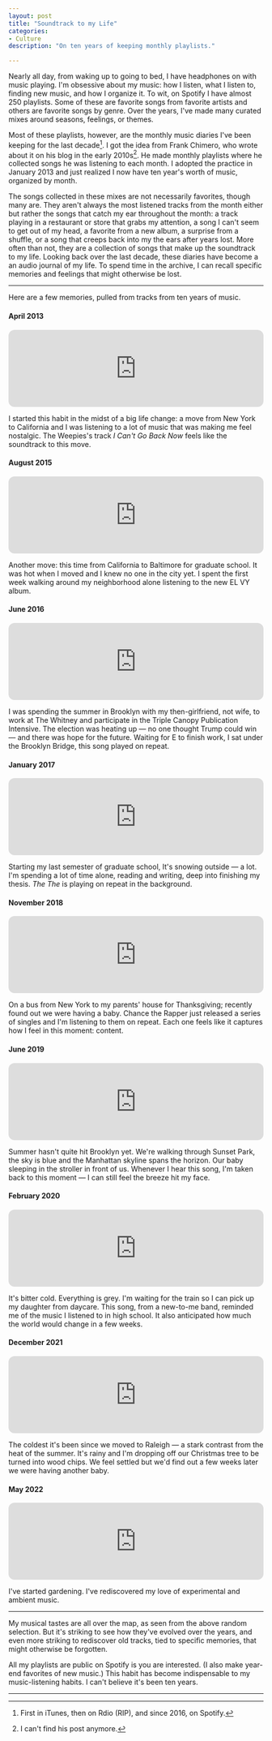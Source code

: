 ```yaml
---
layout: post
title: "Soundtrack to my Life"
categories:
- Culture
description: "On ten years of keeping monthly playlists."

---
```


Nearly all day, from waking up to going to bed, I have headphones on with music playing. I'm obsessive about my music: how I listen, what I listen to, finding new music, and how I organize it. To wit, on Spotify I have almost 250 playlists. Some of these are favorite songs from favorite artists and others are favorite songs by genre. Over the years, I've made many curated mixes around seasons, feelings, or themes.

Most of these playlists, however, are the monthly music diaries I've been keeping for the last decade[^1]. I got the idea from Frank Chimero, who wrote about it on his blog in the early 2010s[^2]. He made monthly playlists where he collected songs he was listening to each month. I adopted the practice in January 2013 and just realized I now have ten year's worth of music, organized by month.

The songs collected in these mixes are not necessarily favorites, though many are. They aren't always the most listened tracks from the month either but rather the songs that catch my ear throughout the month: a track playing in a restaurant or store that grabs my attention, a song I can't seem to get out of my head, a favorite from a new album, a surprise from a shuffle, or a song that creeps back into my the ears after years lost. More often than not, they are a collection of songs that make up the soundtrack to my life. Looking back over the last decade, these diaries have become a an audio journal of my life. To spend time in the archive, I can recall specific memories and feelings that might otherwise be lost.

---

Here are a few memories, pulled from tracks from ten years of music.

#### April 2013

<iframe style="border-radius:12px" src="https://open.spotify.com/embed/track/07CUaE9XAgDQ0B2T4XGrnN?utm_source=generator" width="100%" height="152" frameBorder="0" allowfullscreen="" allow="autoplay; clipboard-write; encrypted-media; fullscreen; picture-in-picture" loading="lazy"></iframe>

I started this habit in the midst of a big life change: a move from New York to California and I was listening to a lot of music that was making me feel nostalgic. The Weepies's track *I Can't Go Back Now* feels like the soundtrack to this move.

#### August 2015

<iframe style="border-radius:12px" src="https://open.spotify.com/embed/track/2tpvmq9MKRuIX0RnRp57xd?utm_source=generator" width="100%" height="152" frameBorder="0" allowfullscreen="" allow="autoplay; clipboard-write; encrypted-media; fullscreen; picture-in-picture" loading="lazy"></iframe>

Another move: this time from California to Baltimore for graduate school. It was hot when I moved and I knew no one in the city yet. I spent the first week walking around my neighborhood alone listening to the new EL VY album.

#### June 2016

<iframe style="border-radius:12px" src="https://open.spotify.com/embed/track/1l5wr7mTfSts9HyLCYyysN?utm_source=generator" width="100%" height="152" frameBorder="0" allowfullscreen="" allow="autoplay; clipboard-write; encrypted-media; fullscreen; picture-in-picture" loading="lazy"></iframe>

I was spending the summer in Brooklyn with my then-girlfriend, not wife, to work at The Whitney and participate in the Triple Canopy Publication Intensive. The election was heating up — no one thought Trump could win — and there was hope for the future. Waiting for E to finish work, I sat under the Brooklyn Bridge, this song played on repeat.

#### January 2017

<iframe style="border-radius:12px" src="https://open.spotify.com/embed/track/5O7RVmqK3AYoFfyeafxOqH?utm_source=generator" width="100%" height="152" frameBorder="0" allowfullscreen="" allow="autoplay; clipboard-write; encrypted-media; fullscreen; picture-in-picture" loading="lazy"></iframe>

Starting my last semester of graduate school, It's snowing outside — a lot. I'm spending a lot of time alone, reading and writing, deep into finishing my thesis. *The The* is playing on repeat in the background.

#### November 2018

<iframe style="border-radius:12px" src="https://open.spotify.com/embed/track/3woRy7uxzl1lO2XO99oHsN?utm_source=generator" width="100%" height="152" frameBorder="0" allowfullscreen="" allow="autoplay; clipboard-write; encrypted-media; fullscreen; picture-in-picture" loading="lazy"></iframe>

On a bus from New York to my parents' house for Thanksgiving; recently found out we were having a baby. Chance the Rapper just released a series of singles and I'm listening to them on repeat. Each one feels like it captures how I feel in this moment: content.

#### June 2019

<iframe style="border-radius:12px" src="https://open.spotify.com/embed/track/1MxHIIzcTeFnaNsDGY3pfj?utm_source=generator" width="100%" height="152" frameBorder="0" allowfullscreen="" allow="autoplay; clipboard-write; encrypted-media; fullscreen; picture-in-picture" loading="lazy"></iframe>

Summer hasn't quite hit Brooklyn yet. We're walking through Sunset Park, the sky is blue and the Manhattan skyline spans the horizon. Our baby sleeping in the stroller in front of us. Whenever I hear this song, I'm taken back to this moment — I can still feel the breeze hit my face.

#### February 2020

<iframe style="border-radius:12px" src="https://open.spotify.com/embed/track/2ZxQgiUlCsdwIIo0HMk4wE?utm_source=generator" width="100%" height="152" frameBorder="0" allowfullscreen="" allow="autoplay; clipboard-write; encrypted-media; fullscreen; picture-in-picture" loading="lazy"></iframe>

It's bitter cold. Everything is grey. I'm waiting for the train so I can pick up my daughter from daycare. This song, from a new-to-me band, reminded me of the music I listened to in high school. It also anticipated how much the world would change in a few weeks.

#### December 2021

<iframe style="border-radius:12px" src="https://open.spotify.com/embed/track/5ZpXCWCfCL4S6lwrzkmMPQ?utm_source=generator" width="100%" height="152" frameBorder="0" allowfullscreen="" allow="autoplay; clipboard-write; encrypted-media; fullscreen; picture-in-picture" loading="lazy"></iframe>

The coldest it's been since we moved to Raleigh — a stark contrast from the heat of the summer. It's rainy and I'm dropping off our Christmas tree to be turned into wood chips. We feel settled but we'd find out a few weeks later we were having another baby.

#### May 2022

<iframe style="border-radius:12px" src="https://open.spotify.com/embed/track/3fDHHkOEw2Fr8km3T4ixYQ?utm_source=generator" width="100%" height="152" frameBorder="0" allowfullscreen="" allow="autoplay; clipboard-write; encrypted-media; fullscreen; picture-in-picture" loading="lazy"></iframe>

I've started gardening. I've rediscovered my love of experimental and ambient music.

---

My musical tastes are all over the map, as seen from the above random selection. But it's striking to see how they've evolved over the years, and even more striking to rediscover old tracks, tied to specific memories, that might otherwise be forgotten.

All my playlists are public on Spotify is you are interested. (I also make year-end favorites of new music.) This habit has become indispensable to my music-listening habits. I can't believe it's been ten years.

---

[^1]: First in iTunes, then on Rdio (RIP), and since 2016, on Spotify.

[^2]: I can't find his post anymore.
